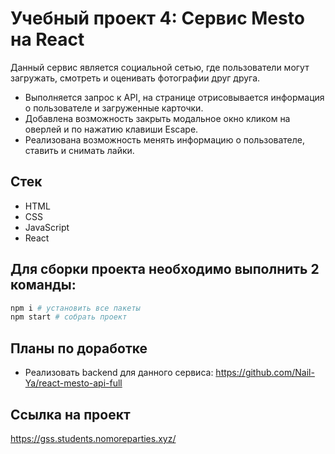 # Учебный проект 4: Cервис Mesto на React

Данный сервис является социальной сетью, где пользователи могут загружать, смотреть и оценивать фотографии друг друга.

* Выполняется запрос к API, на странице отрисовывается информация о пользователе и загруженные карточки.
* Добавлена возможность закрыть модальное окно кликом на оверлей и по нажатию клавиши Escape.
* Реализована возможность менять информацию о пользователе, ставить и снимать лайки.


## Стек
* HTML
* CSS
* JavaScript
* React


## Для сборки проекта необходимо выполнить 2 команды:

```bash
npm i # установить все пакеты
npm start # собрать проект
```


## Планы по доработке
* Реализовать backend для данного сервиса:
https://github.com/Nail-Ya/react-mesto-api-full


## Ссылка на проект
https://gss.students.nomoreparties.xyz/
